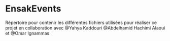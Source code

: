 # EnsakEvents
Répertoire pour contenir les différentes fichiers utilisées pour réaliser ce projet en collaboration avec @Yahya Kaddouri @Abdelhamid Hachimi Alaoui et @Omar Ignammas
